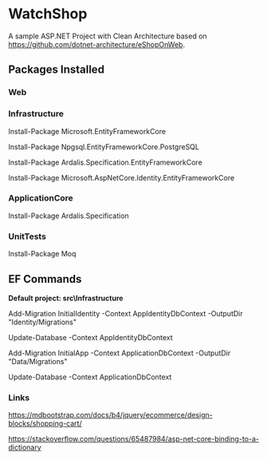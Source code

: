# WatchShop
A sample ASP.NET Project with Clean Architecture based on https://github.com/dotnet-architecture/eShopOnWeb.

## Packages Installed
### Web

### Infrastructure
Install-Package Microsoft.EntityFrameworkCore

Install-Package Npgsql.EntityFrameworkCore.PostgreSQL

Install-Package Ardalis.Specification.EntityFrameworkCore

Install-Package Microsoft.AspNetCore.Identity.EntityFrameworkCore

### ApplicationCore
Install-Package Ardalis.Specification

### UnitTests
Install-Package Moq

## EF Commands
**Default project: src\Infrastructure**

Add-Migration InitialIdentity -Context AppIdentityDbContext -OutputDir "Identity/Migrations"

Update-Database -Context AppIdentityDbContext

Add-Migration InitialApp -Context ApplicationDbContext -OutputDir "Data/Migrations"

Update-Database -Context ApplicationDbContext 

### Links
https://mdbootstrap.com/docs/b4/jquery/ecommerce/design-blocks/shopping-cart/

https://stackoverflow.com/questions/65487984/asp-net-core-binding-to-a-dictionary
